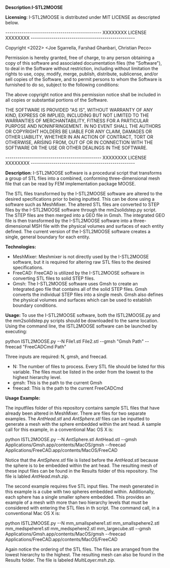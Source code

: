 **Description**:**I-STL2MOOSE**

**Licensing**: I-STL2MOOSE is distributed under MIT LICENSE as descripted below.

-----------------------------------------------  XXXXXXXX LICENSE XXXXXXXX  ---------------------------------------------------

Copyright <2022> <Joe Sgarrella, Farshad Ghanbari, Christian Peco>

Permission is hereby granted, free of charge, to any person obtaining a copy of this software and associated documentation files (the "Software"), to deal in the Software without restriction, including without limitation the rights to use, copy, modify, merge, publish, distribute, sublicense, and/or sell copies of the Software, and to permit persons to whom the Software is furnished to do so, subject to the following conditions:

The above copyright notice and this permission notice shall be included in all copies or substantial portions of the Software.

THE SOFTWARE IS PROVIDED "AS IS", WITHOUT WARRANTY OF ANY KIND, EXPRESS OR IMPLIED, INCLUDING BUT NOT LIMITED TO THE WARRANTIES OF MERCHANTABILITY, FITNESS FOR A PARTICULAR PURPOSE AND NONINFRINGEMENT. IN NO EVENT SHALL THE AUTHORS OR COPYRIGHT HOLDERS BE LIABLE FOR ANY CLAIM, DAMAGES OR OTHER LIABILITY, WHETHER IN AN ACTION OF CONTRACT, TORT OR OTHERWISE, ARISING FROM, OUT OF OR IN CONNECTION WITH THE SOFTWARE OR THE USE OR OTHER DEALINGS IN THE SOFTWARE.

-----------------------------------------------  XXXXXXXX LICENSE XXXXXXXX  ---------------------------------------------------

**Description**: I-STL2MOOSE software is a procedural script that transforms a group of STL files into a combined, conforming three-dimensional mesh file that can be read by FEM implementation package MOOSE. 

The STL files transformed by the I-STL2MOOSE software are altered to the desired specifications prior to being inputted. This can be done using a software such as MeshMixer. The altered STL files are converted to STEP files by the I-STL2MOOSE software through the mm2solidstep.py script. The STEP files are then merged into a GEO file in Gmsh. The integrated GEO file is then transformed by the I-STL2MOOSE software into a three-dimensional MSH file with the physical volumes and surfaces of each entity defined. The current version of the I-STL2MOOSE software creates a single, general boundary for each entity.

**Technologies:**
- MeshMixer: Meshmixer is not directly used by the I-STL2MOOSE software, but it is required for altering raw STL files to the desired specifications. 
- FreeCAD: FreeCAD is utilized by the I-STL2MOOSE software in converting STL files to solid STEP files.
- Gmsh: The I-STL2MOOSE software uses Gmsh to create an Integrated.geo file that contains all of the solid STEP files. Gmsh converts the individual STEP files into a single mesh. Gmsh also defines the physical volumes and surfaces which can be used to establish boundary conditions. 

**Usage:**
To use the I-STL2MOOSE software, both the ISTL2MOOSE.py and the mm2solidstep.py scripts should be downloaded to the same location. Using the command line, the ISTL2MOOSE software can be launched by executing:

python ISTL2MOOSE.py  --N File1.stl File2.stl --gmsh "Gmsh Path" --freecad "FreeCADCmd Path"

Three inputs are required: N, gmsh, and freecad. 
- N: The number of files to process. Every STL file should be listed for this variable. The files must be listed in the order from the lowest to the highest hierarchy level. 
- gmsh: This is the path to the current Gmsh
- freecad: This is the path to the current FreeCADCmd

**Usage Example:**

The inputfiles folder of this repository contains sample STL files that have already been altered in MeshMixer. There are files for two separate examples. The *AntHead.stl* and *AntSphere.stl* files can be inputted to generate a mesh with the sphere embedded within the ant head. A sample call for this example, in a conventional Mac OS X is:

python ISTL2MOOSE.py --N AntSphere.stl AntHead.stl --gmsh Applications/Gmsh.app/contents/MacOS/gmsh --freecad Applications/FreeCAD.app/contents/MacOS/FreeCAD

Notice that the *AntSphere.stl* file is listed before the *AntHead.stl* because the sphere is to be embedded within the ant head. The resulting mesh of these input files can be found in the Results folder of this repository. The file is labled *AntHead.msh.zip*. 

The second example requires five STL input files. The mesh generated in this example is a cube with two spheres embedded within. Additionally, each sphere has a single smaller sphere embedded. This provides an example of a mesh with more than two hierarchy levels that must be considered with entering the STL files in th script. The command call, in a conventional Mac OS X is:

python ISTL2MOOSE.py --N mm_smallspehere1.stl mm_smallspehere2.stl mm_medspehere1.stl mm_medspehere2.stl mm_largecube.stl --gmsh Applications/Gmsh.app/contents/MacOS/gmsh --freecad Applications/FreeCAD.app/contents/MacOS/FreeCAD

Again notice the ordering of the STL files. The files are arranged from the lowest hierarchy to the highest. The resulting mesh can also be found in the Results folder. The file is labeled *MultiLayer.msh.zip*.



